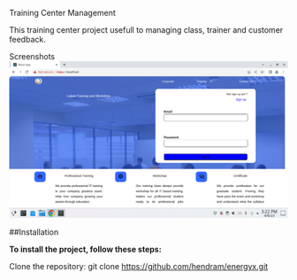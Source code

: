 Training Center Management

This training center project usefull to managing class, trainer and customer feedback.
 
Screenshots
![Main Page](mainpage.png)


##Installation

**To install the project, follow these steps:**

Clone the repository: git clone https://github.com/hendram/energyx.git

